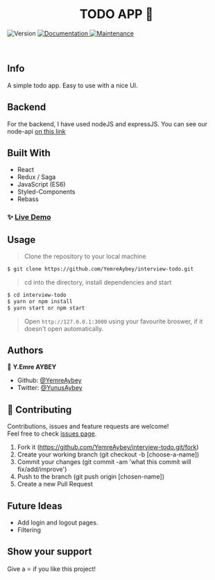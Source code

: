 <h1 align="center">TODO APP  👋</h1>
<p>
  <img alt="Version" src="https://img.shields.io/badge/version-1.0.0-blue.svg?cacheSeconds=2592000" />
  <a href="https://github.com/YemreAybey/interview-todo#readme" target="_blank">
    <img alt="Documentation" src="https://img.shields.io/badge/documentation-yes-brightgreen.svg" />
  </a>
  <a href="https://github.com/YemreAybey/interview-todo/commit-activity" target="_blank">
    <img alt="Maintenance" src="https://img.shields.io/badge/Maintained%3F-yes-green.svg" />
  </a>
</p>

<br>

## Info

A simple todo app. Easy to use with a nice UI.

## Backend

For the backend, I have used nodeJS and expressJS. You can see our node-api [on this link](https://github.com/YemreAybey/todo-api)

## Built With

- React
- Redux / Saga
- JavaScript (ES6)
- Styled-Components
- Rebass

### ✨ [Live Demo](https://emre-todo.herokuapp.com)

## Usage

> Clone the repository to your local machine

```sh
$ git clone https://github.com/YemreAybey/interview-todo.git
```

> cd into the directory, install dependencies and start

```sh
$ cd interview-todo
$ yarn or npm install
$ yarn start or npm start
```

> Open `http://127.0.0.1:3000` using your favourite broswer, if it doesn't open automatically.

## Authors

👤 **Y.Emre AYBEY**

- Github: [@YemreAybey](https://github.com/YemreAybey)
- Twitter: [@YunusAybey](https://twitter.com/YunusAybey)

## 🤝 Contributing

Contributions, issues and feature requests are welcome!<br />Feel free to check [issues page](https://github.com/YemreAybey/interview-todo/issues).

1. Fork it (https://github.com/YemreAybey/interview-todo.git/fork)
2. Create your working branch (git checkout -b [choose-a-name])
3. Commit your changes (git commit -am 'what this commit will fix/add/improve')
4. Push to the branch (git push origin [chosen-name])
5. Create a new Pull Request

## Future Ideas

- Add login and logout pages.
- Filtering

## Show your support

Give a ⭐️ if you like this project!
